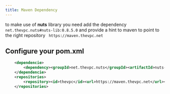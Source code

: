 ```yaml
---
title: Maven Dependency
---
```



to make use of **nuts** library  you need add the dependency  ```net.thevpc.nuts#nuts-lib:0.8.5.0``` and provide a hint to maven to point to the right repository ``` https://maven.thevpc.net```

## Configure your pom.xml

```xml
    <dependencie>
        <dependency><groupId>net.thevpc.nuts</groupId><artifactId>nuts-lib</artifactId><version>0.8.6.0</version></dependency>
    </dependencie>
    <repositories>
        <repository><id>thevpc</id><url>https://maven.thevpc.net</url></repository>
    </repositories>
    
```

